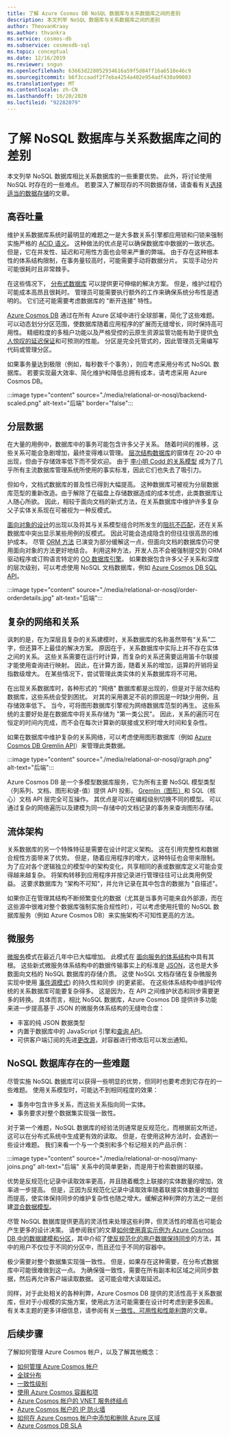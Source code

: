 ```yaml
---
title: 了解 Azure Cosmos DB NoSQL 数据库与关系数据库之间的差别
description: 本文列举 NoSQL 数据库与关系数据库之间的差别
author: TheovanKraay
ms.author: thvankra
ms.service: cosmos-db
ms.subservice: cosmosdb-sql
ms.topic: conceptual
ms.date: 12/16/2019
ms.reviewer: sngun
ms.openlocfilehash: 63663d228052934616a59f5d84ff16a6510e46c9
ms.sourcegitcommit: b6f3ccaadf2f7eba4254a402e954adf430a90003
ms.translationtype: MT
ms.contentlocale: zh-CN
ms.lasthandoff: 10/20/2020
ms.locfileid: "92282079"
---
```

# <a name="understanding-the-differences-between-nosql-and-relational-databases"></a>了解 NoSQL 数据库与关系数据库之间的差别

本文列举 NoSQL 数据库相比关系数据库的一些重要优势。 此外，将讨论使用 NoSQL 时存在的一些难点。 若要深入了解现存的不同数据存储，请查看有关[选择适当的数据存储](https://docs.microsoft.com/azure/architecture/guide/technology-choices/data-store-overview)的文章。

## <a name="high-throughput"></a>高吞吐量

维护关系数据库系统时最明显的难题之一是大多数关系引擎都应用锁和闩锁来强制实施严格的 [ACID 语义](https://en.wikipedia.org/wiki/ACID)。 这种做法的优点是可以确保数据库中数据的一致状态。 但是，它在并发性、延迟和可用性方面也会带来严重的弊端。 由于存在这种根本性的体系结构限制，在事务量较高时，可能需要手动将数据分片。 实现手动分片可能很耗时且非常棘手。

在这些情况下， [分布式数据库](https://en.wikipedia.org/wiki/Distributed_database) 可以提供更可伸缩的解决方案。 但是，维护过程仍可能成本高昂且很耗时。 管理员可能需要执行额外的工作来确保系统分布性是透明的。 它们还可能需要考虑数据库的 "断开连接" 特性。

[Azure Cosmos DB](https://docs.microsoft.com/azure/cosmos-db/introduction) 通过在所有 Azure 区域中进行全球部署，简化了这些难题。 可以动态划分分区范围，使数据库随着应用程序的扩展而无缝增长，同时保持高可用性。 精细粒度的多租户功能以及严格受控的云原生资源监管功能有助于提供[令人惊叹的延迟保证](https://docs.microsoft.com/azure/cosmos-db/consistency-levels-tradeoffs#consistency-levels-and-latency)和可预测的性能。 分区是完全托管式的，因此管理员无需编写代码或管理分区。

如果事务量达到极限（例如，每秒数千个事务），则应考虑采用分布式 NoSQL 数据库。 若要实现最大效率、简化维护和降低总拥有成本，请考虑采用 Azure Cosmos DB。

:::image type="content" source="./media/relational-or-nosql/backend-scaled.png" alt-text="后端" border="false":::

## <a name="hierarchical-data"></a>分层数据

在大量的用例中，数据库中的事务可能包含许多父子关系。 随着时间的推移，这些关系可能会急剧增加，最终变得难以管理。 [层次结构数据库](https://en.wikipedia.org/wiki/Hierarchical_database_model)的窗体在 20-20 中出现，但由于存储效率低下而不受欢迎。 由于 [李小明 Codd 的关系模型](https://en.wikipedia.org/wiki/Relational_model) 成为了几乎所有主流数据库管理系统所使用的事实标准，因此它们也失去了吸引力。

但如今，文档式数据库的普及性已得到大幅提高。 这种数据库可被视为分层数据库范型的重新改造。由于解除了在磁盘上存储数据造成的成本忧虑，此类数据库让人随心所欲。 因此，相较于面向文档的新式方法，在关系数据库中维护许多复杂父子实体关系现在可被视为一种反模式。

[面向对象的设计](https://en.wikipedia.org/wiki/Object-oriented_design)的出现以及将其与关系模型组合时所发生的[阻抗不匹配](https://en.wikipedia.org/wiki/Object-relational_impedance_mismatch)，还在关系数据库中突出显示某些用例的反模式。 因此可能会造成隐含的但往往很高昂的维护成本。 尽管 [ORM 方法](https://en.wikipedia.org/wiki/Object-relational_mapping) 已演变为部分缓解这一点，但面向文档的数据库仍可使用面向对象的方法更好地结合。 利用这种方法，开发人员不会被强制提交到 ORM 驱动程序或订购语言特定的 [OO 数据库引擎](https://en.wikipedia.org/wiki/Object_database)。 如果数据包含许多父子关系和深度的层次级别，可以考虑使用 NoSQL 文档数据库，例如 [Azure Cosmos DB SQL API](https://docs.microsoft.com/azure/cosmos-db/introduction)。

:::image type="content" source="./media/relational-or-nosql/order-orderdetails.jpg" alt-text="后端":::

## <a name="complex-networks-and-relationships"></a>复杂的网络和关系

讽刺的是，在为深层且复杂的关系建模时，关系数据库的名称虽然带有“关系”二字，但还算不上最佳的解决方案。 原因在于，关系数据库中实际上并不存在实体之间的关系。 这些关系需要在运行时计算，而复杂的关系还需要运用笛卡尔联接才能使用查询进行映射。 因此，在计算方面，随着关系的增加，运算的开销将呈指数级增大。 在某些情况下，尝试管理此类实体的关系数据库将不可用。

在出现关系数据库时，各种形式的 "网络" 数据库都是出现的，但是对于层次结构数据库，这些系统会受到困扰。 对其的采用裹足不前的原因是一时缺少用例，且存储效率低下。 当今，可将图形数据库引擎视为网络数据库范型的再生。 这些系统的主要好处是在数据库中将关系存储为 "第一类公民"。 因此，关系的遍历可在恒定的时间内完成，而不会在每次计算新的联接或叉积时增大时间和复杂性。

如果在数据库中维护复杂的关系网络，可以考虑使用图形数据库（例如 [Azure Cosmos DB Gremlin API](https://docs.microsoft.com/azure/cosmos-db/graph-introduction)）来管理此类数据。

:::image type="content" source="./media/relational-or-nosql/graph.png" alt-text="后端":::

Azure Cosmos DB 是一个多模型数据库服务，它为所有主要 NoSQL 模型类型（列系列、文档、图形和键-值）提供 API 投影。 [Gremlin（图形）](https://docs.microsoft.com/azure/cosmos-db/gremlin-support)和 SQL（核心）文档 API 层完全可互操作。 其优点是可以在编程级别切换不同的模型。 可以通过复杂的网络遍历以及建模为同一存储中的文档记录的事务来查询图形存储。

## <a name="fluid-schema"></a>流体架构

关系数据库的另一个特殊特征是需要在设计时定义架构。 这在引用完整性和数据合规性方面带来了优势。 但是，随着应用程序的增大，这种特征也会带来限制。 为了应对各个逻辑独立的模型中的架构变化，共享相同的表或数据库定义可能会变得越来越复杂。 将架构转移到应用程序并按记录进行管理往往可让此类用例受益。 这要求数据库为 "架构不可知"，并允许记录在其中包含的数据为 "自描述"。

如果你正在管理其结构不断频繁变化的数据（尤其是当事务可能来自外部源，而在这些源中很难对整个数据库强制实施合规性时），可以考虑使用托管的 NoSQL 数据库服务（例如 Azure Cosmos DB）来实施架构不可知性更高的方法。

## <a name="microservices"></a>微服务

[微服务](https://en.wikipedia.org/wiki/Microservices)模式在最近几年中已大幅增加。 此模式在 [面向服务的体系结构](https://en.wikipedia.org/wiki/Service-oriented_architecture)中具有其根。 这些新式微服务体系结构中的数据传输事实上的标准是 [JSON](https://en.wikipedia.org/wiki/JSON)，这也是大多数面向文档的 NoSQL 数据库的存储介质。 这使 NoSQL 文档存储在复杂微服务实现中使用 [事件源模式](https://en.wikipedia.org/wiki/Event-driven_architecture)) 的持久性和同步 (的更紧密。 在这些体系结构中维护较传统的关系数据库可能要复杂得多。 这是因为，在 API 之间维护状态和同步需要更多的转换。 具体而言，相比 NoSQL 数据库，Azure Cosmos DB 提供许多功能来进一步提高基于 JSON 的微服务体系结构的无缝吻合度：

* 丰富的纯 JSON 数据类型
* 内置于数据库中的 JavaScript 引擎和[查询 API](https://docs.microsoft.com/azure/cosmos-db/javascript-query-api)。
* 可供客户端订阅的先进[更改源](https://docs.microsoft.com/azure/cosmos-db/change-feed)，对容器进行修改后可以发出通知。

## <a name="some-challenges-with-nosql-databases"></a>NoSQL 数据库存在的一些难题

尽管实施 NoSQL 数据库可以获得一些明显的优势，但同时也要考虑到它存在的一些难题。 使用关系模型时，可能达不到相同程度的效果：

* 事务中包含许多关系，而这些关系指向同一实体。
* 事务要求对整个数据集实现强一致性。

对于第一个难题，NoSQL 数据库的经验法则通常是反规范化，而根据前文所述，这可以在分布式系统中生成更有效的读取。 但是，在使用这种方法时，会遇到一些设计难题。 我们来看一个与一个类别和多个标记相关的产品示例：

:::image type="content" source="./media/relational-or-nosql/many-joins.png" alt-text="后端" 关系中的简单更新，而是用于检索数据的联接。 

优势是反规范化记录中读取效率更高，并且随着概念上联接的实体数量的增加，效率进一步提高。 但是，正因为反规范化记录中读取效率随着联接实体数量的增加而提高，使实体保持同步的维护复杂性也随之增大。缓解这种利弊的方法之一是创建[混合数据模型](https://docs.microsoft.com/azure/cosmos-db/modeling-data#hybrid-data-models)。

尽管 NoSQL 数据库提供更高的灵活性来处理这些利弊，但灵活性的增高也可能会产生更多的设计决策。 请参阅我们的文章[如何使用真实示例为 Azure Cosmos DB 中的数据建模和分区](https://docs.microsoft.com/azure/cosmos-db/how-to-model-partition-example)，其中介绍了[使反规范化的用户数据保持同步](https://docs.microsoft.com/azure/cosmos-db/how-to-model-partition-example#denormalizing-usernames)的方法，其中的用户不仅位于不同的分区中，而且还位于不同的容器中。

极少需要对整个数据集实现强一致性。 但是，如果存在这种需要，在分布式数据库中可能很难做到这一点。 为确保强一致性，需要在所有副本和区域之间同步数据，然后再允许客户端读取数据。 这可能会增大读取延迟。

同样，对于此处相关的各种利弊，Azure Cosmos DB 提供的灵活性高于关系数据库，但对于小规模的实施方案，使用此方法可能需要在设计时考虑到更多因素。 有关本主题的更多详细信息，请参阅有关[一致性、可用性和性能利弊](https://docs.microsoft.com/azure/cosmos-db/consistency-levels-tradeoffs)的文章。

## <a name="next-steps"></a>后续步骤

了解如何管理 Azure Cosmos 帐户，以及了解其他概念：

* [如何管理 Azure Cosmos 帐户](how-to-manage-database-account.md)
* [全球分布](distribute-data-globally.md)
* [一致性级别](consistency-levels.md)
* [使用 Azure Cosmos 容器和项](account-databases-containers-items.md)
* [Azure Cosmos 帐户的 VNET 服务终结点](how-to-configure-vnet-service-endpoint.md)
* [Azure Cosmos 帐户的 IP 防火墙](how-to-configure-firewall.md)
* [如何在 Azure Cosmos 帐户中添加和删除 Azure 区域](how-to-manage-database-account.md)
* [Azure Cosmos DB SLA](https://azure.microsoft.com/support/legal/sla/cosmos-db/v1_2/)
